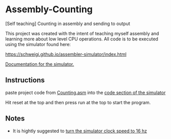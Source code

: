 # Assembly-Counting
[Self teaching] Counting in assembly and sending to output

This project was created with the intent of teaching myself assembly and learning more about low level CPU operations. All code is to be executed using the simulator found here:

https://schweigi.github.io/assembler-simulator/index.html

[Documentation for the simulator.](https://schweigi.github.io/assembler-simulator/instruction-set.html)

## Instructions

paste project code from [Counting.asm](https://github.com/SleepingFox88/Assembly-Counting/blob/master/Counting.asm) into the [code section of the simulator](https://i.imgur.com/UZ5j3Rn.png)

Hit reset at the top and then press run at the top to start the program.

## Notes

- It is hightly suggested to [turn the simulator clock speed to 16 hz](https://i.imgur.com/BSKkctX.png)
